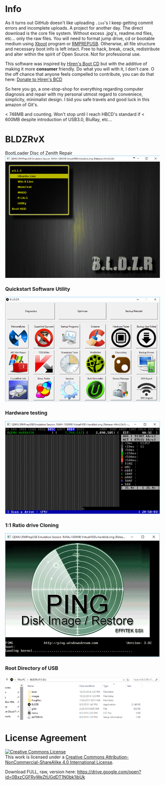 # Info

As it turns out GitHub doesn't like uploading `.iso`'s I keep getting commit errors and incomplete uploads. A project for another day. The direct download is the core file system. Without excess .jpg's, readme.md files, etc... only the raw files. You will need to format jump drive, cd or bootable medium using <a href="http://www.pendrivelinux.com/xboot-multiboot-iso-usb-creator/">Xboot</a> program or <a href="http://www.rmprepusb.com/documents/release-2-0">RMPREPUSB</a>. Otherwise, all file structure and necessary boot info is left intact. Free to hack, break, crack, redistribute and alter within the spirit of Open Source. Not for professional use.

This software was inspired by <a href="http://www.hirensbootcd.org/">Hiren's Boot CD</a> but with the additive of making it more <b>consumer</b> friendly. Do what you will with it, I don't care. O the off chance that anyone feels compelled to contribute, you can do that here: <a href="http://www.hiren.info/contact-us/">Donate to Hiren's BCD</a>

So here you go, a one-stop-shop for everything regarding computer diagnosis and repair with my personal utmost regard to conveniece, simplicity, minimalist design. I bid you safe travels and good luck in this amazon of Git's.

< 748MB and counting. Won't stop until I reach HBCD's standard if < 600MB despite introduction of USB3.0, BluRay, etc...

# BLDZRvX
BootLoader Disc of Zenith Repair
<img src="https://raw.githubusercontent.com/BiTinerary/BLDZRvZ/master/GitHub%20Images/BLDZR.png" />

### Quickstart Software Utility
<img src="https://raw.githubusercontent.com/BiTinerary/BLDZRvZ/master/GitHub%20Images/BldzrProg.png" />

### Hardware testing
<img src="https://raw.githubusercontent.com/BiTinerary/BLDZRvZ/master/GitHub%20Images/mhddbldzr.png" />

### 1:1 Ratio drive Cloning
<img src="https://raw.githubusercontent.com/BiTinerary/BLDZRvZ/master/GitHub%20Images/pingbldzr.png" />

### Root Directory of USB
<img src="https://raw.githubusercontent.com/BiTinerary/BLDZRvZ/master/GitHub%20Images/root%20directory.PNG" />

# License Agreement

<a rel="license" href="http://creativecommons.org/licenses/by-nc-sa/4.0/"><img alt="Creative Commons License" style="border-width:0" src="https://i.creativecommons.org/l/by-nc-sa/4.0/88x31.png" /></a><br />This work is licensed under a <a rel="license" href="http://creativecommons.org/licenses/by-nc-sa/4.0/">Creative Commons Attribution-NonCommercial-ShareAlike 4.0 International License</a>.

Download FULL, raw, version here: https://drive.google.com/open?id=0BxzCGFRyWeZtUGdDT1N0bk1ibUk
